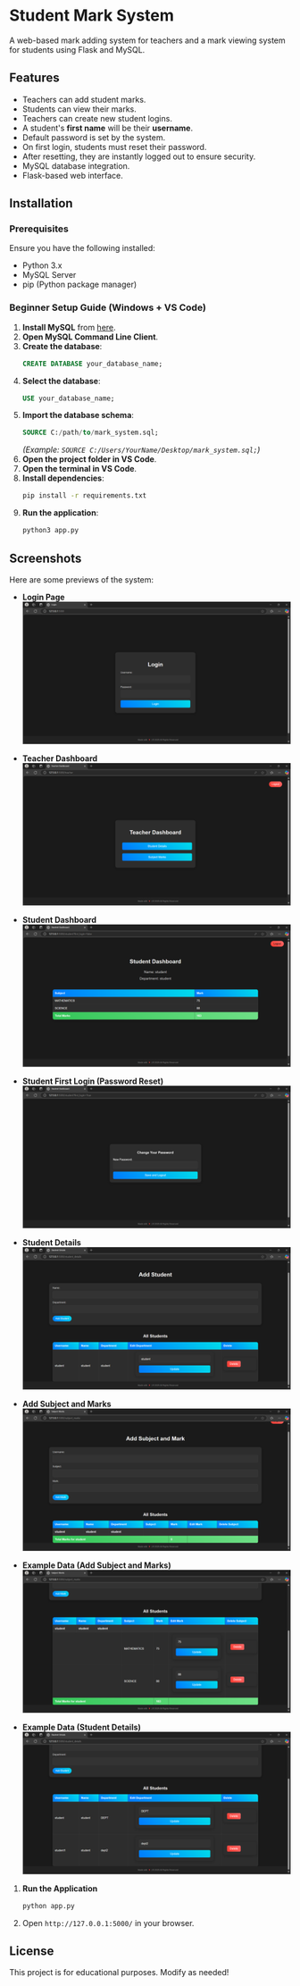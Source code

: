 # Student Mark System

A web-based mark adding system for teachers and a mark viewing system for students using Flask and MySQL.

## Features
- Teachers can add student marks.
- Students can view their marks.
- Teachers can create new student logins.
- A student's **first name** will be their **username**.
- Default password is set by the system.
- On first login, students must reset their password.
- After resetting, they are instantly logged out to ensure security.
- MySQL database integration.
- Flask-based web interface.

## Installation
### Prerequisites
Ensure you have the following installed:
- Python 3.x
- MySQL Server
- pip (Python package manager)

### Beginner Setup Guide (Windows + VS Code)
1. **Install MySQL** from [here](https://dev.mysql.com/downloads/installer/).
2. **Open MySQL Command Line Client**.
3. **Create the database**:
   ```sql
   CREATE DATABASE your_database_name;
   ```
4. **Select the database**:
   ```sql
   USE your_database_name;
   ```
5. **Import the database schema**:
   ```sql
   SOURCE C:/path/to/mark_system.sql;
   ```
   _(Example: `SOURCE C:/Users/YourName/Desktop/mark_system.sql;`)_
6. **Open the project folder in VS Code**.
7. **Open the terminal in VS Code**.
8. **Install dependencies**:
   ```sh
   pip install -r requirements.txt
   ```
9. **Run the application**:
   ```sh
   python3 app.py
   ```

## Screenshots
Here are some previews of the system:

- **Login Page**  
  ![Login Page](screenshots/LOGIN%20PAGE.png)

- **Teacher Dashboard**  
  ![Teacher Dashboard](screenshots/TEACHER%20DASHBOARD.png)

- **Student Dashboard**  
  ![Student Dashboard](screenshots/STUDENT%20DASHBOARD.png)

- **Student First Login (Password Reset)**  
  ![Student First Login](screenshots/STUDENT%20FIRST%20LOGIN%20PASSWORD%20RESET.png)

- **Student Details**  
  ![Student Details](screenshots/STUDENT%20DETAILS.png)

- **Add Subject and Marks**  
  ![Add Subject and Marks](screenshots/ADD%20SUBJECT%20AND%20MARKS.png)

- **Example Data (Add Subject and Marks)**  
  ![Example Data](screenshots/EXAMPLE%20DATA%20(ADD%20SUBJECT%20AND%20MARKS).png)

- **Example Data (Student Details)**  
  ![Example Data](screenshots/EXAMPLE%20DATA%20(STUDENT%20DETAILS).png)

1. **Run the Application**
   ```sh
   python app.py
   ```
2. Open `http://127.0.0.1:5000/` in your browser.

## License
This project is for educational purposes. Modify as needed!
